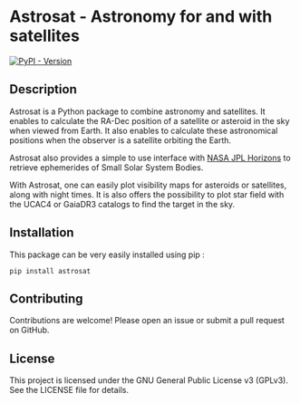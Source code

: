 # Astrosat - Astronomy for and with satellites

[![PyPI - Version](https://img.shields.io/pypi/v/opticalpy)](https://pypi.org/project/astrosat/)

## Description

Astrosat is a Python package to combine astronomy and satellites. It enables to calculate the RA-Dec position of a satellite or asteroid in the sky when viewed from Earth. It also enables to calculate these astronomical positions when the observer is a satellite orbiting the Earth.

Astrosat also provides a simple to use interface with [NASA JPL Horizons](https://ssd.jpl.nasa.gov/horizons/) to retrieve ephemerides of Small Solar System Bodies.

With Astrosat, one can easily plot visibility maps for asteroids or satellites, along with night times. It is also offers the possibility to plot star field with the UCAC4 or GaiaDR3 catalogs to find the target in the sky.

## Installation

This package can be very easily installed using pip :

 ```pip install astrosat```

## Contributing

Contributions are welcome! Please open an issue or submit a pull request on GitHub.

## License

This project is licensed under the GNU General Public License v3 (GPLv3). See the LICENSE file for details.